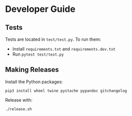 # Developer Guide

## Tests

Tests are located in `test/test.py`. To run them:

- Install `requirements.txt` and `requirements.dev.txt`
- Run `pytest test/test.py`

## Making Releases

Install the Python packages:

```
pip3 install wheel twine pystache pypandoc gitchangelog
```

Release with:

```
./release.sh
```
